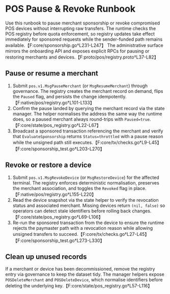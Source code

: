 # POS Pause & Revoke Runbook

Use this runbook to pause merchant sponsorship or revoke compromised POS devices without interrupting raw transfers. The runtime checks the POS registry before quota enforcement, so registry updates take effect immediately for sponsored requests while the sender-funded path remains available.【F:core/sponsorship.go†L231-L247】 The administrative surface mirrors the onboarding API and exposes explicit RPCs for pausing or restoring merchants and devices.【F:proto/pos/registry.proto†L37-L82】

## Pause or resume a merchant

1. Submit `pos.v1.MsgPauseMerchant` (or `MsgResumeMerchant`) through governance. The registry creates the merchant record on demand, flips the `Paused` flag, and persists the change idempotently.【F:native/pos/registry.go†L101-L133】
2. Confirm the pause landed by querying the merchant record via the state manager. The helper normalises the address the same way the runtime does, so a paused merchant always round-trips with `Paused=true`.【F:core/state/pos_registry.go†L22-L67】
3. Broadcast a sponsored transaction referencing the merchant and verify that `EvaluateSponsorship` returns `Status=throttled` with a pause reason while the unsigned path still executes.【F:core/tx/checks.go†L9-L45】【F:core/sponsorship_test.go†L203-L270】

## Revoke or restore a device

1. Submit `pos.v1.MsgRevokeDevice` (or `MsgRestoreDevice`) for the affected terminal. The registry enforces deterministic normalisation, preserves the merchant association, and toggles the `Revoked` flag in place.【F:native/pos/registry.go†L155-L220】
2. Read the device snapshot via the state helper to verify the revocation status and associated merchant. Missing devices return `(nil, false)` so operators can detect stale identifiers before rolling back changes.【F:core/state/pos_registry.go†L69-L106】
3. Re-run the sponsored transaction from the device to ensure the runtime rejects the paymaster path with a revocation reason while allowing unsigned transfers to succeed.【F:core/tx/checks.go†L27-L45】【F:core/sponsorship_test.go†L273-L330】

## Clean up unused records

If a merchant or device has been decommissioned, remove the registry entry via governance to keep the dataset tidy. The manager helpers expose `POSDeleteMerchant` and `POSDeleteDevice`, which normalise identifiers before deleting the underlying key.【F:core/state/pos_registry.go†L57-L116】
